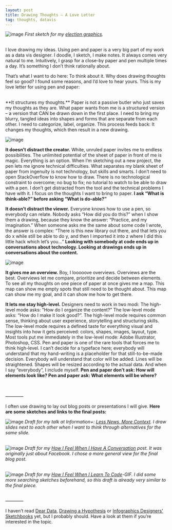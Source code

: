 ```yaml
---
layout: post
title: Drawing Thoughts – A Love Letter
tag: thoughts, datavis
---
```



![image](/pic/161122_drawing_1.jpg)
*First sketch for my [election graphics](https://lisacharlotterost.github.io/2016/11/19/elex2016/).*
<br><br>

I love drawing my ideas. Using pen and paper is a very big part of my work as a data vis designer. I doodle, I sketch, I make notes. It always comes very natural to me. Intuitively, I grasp for a close-by paper and pen multiple times a day. It’s something I don’t think rationally about. 

That’s what I want to do here: To think about it. Why does drawing thoughts feel so good? I found some reasons, and I’d love to hear yours. This is my love letter for using pen and paper:

<br>
**It structures my thoughts.** Paper is not a passive butler who just saves my thoughts as they are. What paper wants from me is a structured version – a version that CAN be drawn down in the first place. I need to bring my blurry, tangled ideas into shapes and forms that are separate from each other. I need to categorize, label, organize. This process feeds back: It changes my thoughts, which then result in a new drawing. 

![image](/pic/161122_drawing_5.jpg)

**It doesn’t distract the creator.** White, unruled paper invites me to endless possibilities. The unlimited potential of the sheet of paper in front of me is magic. Everything is an option. When I’m sketching out a new project, the pen lets me ignore technical difficulties. What separates my blank sheet of paper from ingenuity is not technology, but skills and smarts. I don’t need to open StackOverflow to know how to draw. There is no technological constraint to overcome; no bug to fix; no tutorial to watch to be able to draw with a pen. I don’t get distracted from the tool and the technical problems I have with it. I focus on the thoughts I want to bring to paper. **I ask “What is think-able?” before asking “What is do-able?”**

**It doesn’t distract the viewer.** Everyone knows how to use a pen, so everybody can relate. Nobody asks “How did you do this?” when I show them a drawing, because they know the answer: “Practice, and my imagination.” When someone asks me the same about some code I wrote, the answer is complex: “There is this new library out there, and that lets you do x while still be able to do y, and then I imported it into z where I did this little hack which let’s you…” **Looking with somebody at code ends up in conversations about technology. Looking at drawings ends up in conversations about the content.**

![image](/pic/161122_drawing_6.jpg)

**It gives me an overview.** Boy, I looooove overviews. Overviews are the best. Overviews let me compare, prioritize and decide between elements. To see all my thoughts on one piece of paper at once gives me a map. This map can show me empty spots that still need to be thought about. This map can show me my goal, and it can show me how to get there. 

**It lets me stay high-level.** Designers need to work in two modi: The high-level mode asks: “How do I organize the content?” The low-level mode asks: “How do I make it look good?”. The high-level mode requires common sense, thinking about user experience, storytelling and structuring skills. The low-level mode requires a defined taste for everything visual and insights into how it gets perceived: colors, shapes, images, layout, type. 
Most tools put me immediately in the low-level mode: Adobe Illustrator, Photoshop, CSS. Pen and paper is one of the rare tools that forces me to think high-level. I can’t decide for a typeface here; everybody will understand that my hand-writing is a placeholder for that still-to-be-made decision. Everybody will understand that color will be added. Lines will be straightened. Shapes will be resized according to the actual data. And when I say “everybody”, I include myself. **Pen and paper don’t ask: How will elements look like? Pen and paper ask: What elements will be where?**

<br> 
<br> 
————

I often use drawing to lay out blog posts or presentations I will give. **Here are some sketches and links to the final posts:**

![image](/pic/161122_drawing_2.jpg)
*Draft for my talk at Information+: [Less News, More Context](https://lisacharlotterost.github.io/2016/06/16/less-news-more-context/). I draw slides next to each other when I want to think through alternatives for the same slide.*
<br><br> 



![image](/pic/161122_drawing_4.jpg)
*Draft for my [How I Feel When I Have A Conversation](https://lisacharlotterost.github.io/2016/08/09/thats-how-I-feel/) post. It was originally just about Facebook. I chose a more general view for the final blog post.*
<br> <br> 


![image](/pic/161122_drawing_3.jpg)
*Draft for my [How I Feel When I Learn To Code](https://lisacharlotterost.github.io/2016/09/29/learn-how-to-code/)-GIF. I did some more searching sketches beforehand, so this draft is already very similar to the final piece.*

<br> 
————

I haven’t read [Dear Data](http://www.dear-data.com/), [Drawing a Hypothesis](http://www.gansterer.org/drawing-a-hypothesis/) or [Infographics Designers' Sketchbooks](https://www.papress.com/html/book.details.page.tpl?isbn=9781616892869) yet, but I probably should. Have a look at them if you’re interested in the topic.






